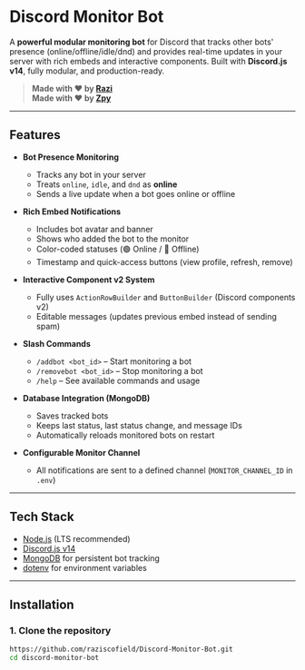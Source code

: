 # Discord Monitor Bot

A **powerful modular monitoring bot** for Discord that tracks other bots' presence (online/offline/idle/dnd) and provides real-time updates in your server with rich embeds and interactive components. Built with **Discord.js v14**, fully modular, and production-ready.  

> **Made with ❤️ by [Razi](https://github.com/raziscofield)**  
> **Made with ❤️ by [Zpy](https://github.com/wroxexm)**  

---

## Features

- **Bot Presence Monitoring**  
  - Tracks any bot in your server  
  - Treats `online`, `idle`, and `dnd` as **online**  
  - Sends a live update when a bot goes online or offline  

- **Rich Embed Notifications**  
  - Includes bot avatar and banner  
  - Shows who added the bot to the monitor  
  - Color-coded statuses (🟢 Online / 🔴 Offline)  
  - Timestamp and quick-access buttons (view profile, refresh, remove)  

- **Interactive Component v2 System**  
  - Fully uses `ActionRowBuilder` and `ButtonBuilder` (Discord components v2)  
  - Editable messages (updates previous embed instead of sending spam)  

- **Slash Commands**  
  - `/addbot <bot_id>` – Start monitoring a bot  
  - `/removebot <bot_id>` – Stop monitoring a bot  
  - `/help` – See available commands and usage  

- **Database Integration (MongoDB)**  
  - Saves tracked bots  
  - Keeps last status, last status change, and message IDs  
  - Automatically reloads monitored bots on restart  

- **Configurable Monitor Channel**  
  - All notifications are sent to a defined channel (`MONITOR_CHANNEL_ID` in `.env`)  

---

## Tech Stack

- [Node.js](https://nodejs.org/) (LTS recommended)  
- [Discord.js v14](https://discord.js.org/#/)  
- [MongoDB](https://www.mongodb.com/) for persistent bot tracking  
- [dotenv](https://github.com/motdotla/dotenv) for environment variables  

---

## Installation

### 1. Clone the repository
```bash
https://github.com/raziscofield/Discord-Monitor-Bot.git
cd discord-monitor-bot
